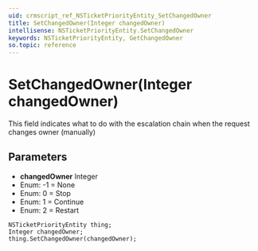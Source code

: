 ```yaml
---
uid: crmscript_ref_NSTicketPriorityEntity_SetChangedOwner
title: SetChangedOwner(Integer changedOwner)
intellisense: NSTicketPriorityEntity.SetChangedOwner
keywords: NSTicketPriorityEntity, GetChangedOwner
so.topic: reference
---
```


# SetChangedOwner(Integer changedOwner)

This field indicates what to do with the escalation chain when the request changes owner (manually)

## Parameters

* **changedOwner** Integer
* Enum: -1 = None
* Enum: 0 = Stop
* Enum: 1 = Continue
* Enum: 2 = Restart

```crmscript
NSTicketPriorityEntity thing;
Integer changedOwner;
thing.SetChangedOwner(changedOwner);
```

